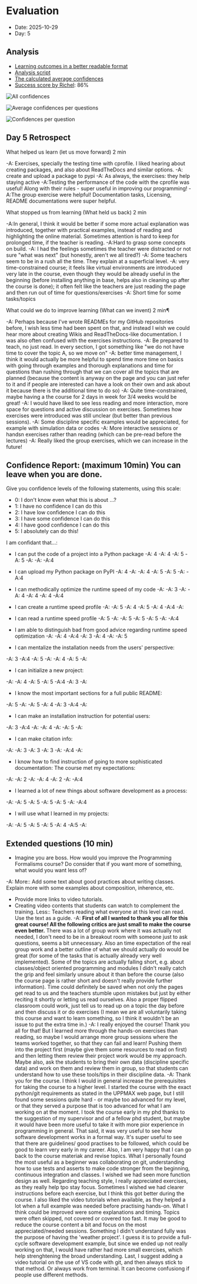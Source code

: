 # Evaluation 

- Date: 2025-10-29
- Day: 5

## Analysis

- [Learning outcomes in a better readable format](20251029.txt)
- [Analysis script](single_day_analysis.R)
- [The calculated average confidences](20251029_average_confidences.csv)
- [Success score by Richel](20251029_success_score_richel.txt): 86%

![All confidences](20251029_all_confidences.png)

![Average confidences per questions](20251029_average_confidences_per_question.png)

![Confidences per question](20251029_confidences_per_question.png)

## Day 5 Retrospect

What helped us learn (let us move forward) 2 min

-A: Exercises, specially the testing time with cprofile. I liked hearing about creating packages, and also about ReadTheDocs and similar options.
-A: create and upload a package to pypi
-A: As always, the exercises: they help staying active
-A:Testing the performance of the code with the cprofile was useful! Along with their rules - super useful in improving our programming!
-A:The group exercise were helpful! Documentation tasks, Licensing, README documentations were super helpful.
       
What stopped us from learning (What held us back) 2 min

-A:In general, I think it would be better if some more actual explanation was introduced, together with practical examples, instead of reading and highlighting the online material. Sometimes attention is hard to keep for prolonged time, if the teacher is reading.
-A:Hard to grasp some concepts on build.
-A: I had the feelings sometimes the teacher were distracted or not sure "what was next" (but honestly, aren't we all tired?)
-A: Some teachers seem to be in a rush all the time. They explain at a superficial level.
-A: very time-constrained course; it feels like virtual environments are introduced very late in the course, even though they would be already useful in the beginning (before installing anything in base, helps also in cleaning up after the course is done); it often felt like the teachers are just reading the page and then run out of time for questions/exercises
-A: Short time for some tasks/topics
    
What could we do to improve learning (What can we invent) 2 min¶

-A: Perhaps because I've wrote READMEs for my GitHub repositories before, I wish less time had been spent on that, and instead I wish we could hear more about creating Wikis and ReadTheDocs-like documentation. I was also often confused with the exercises instructions.
-A: Be prepared to teach, no just read.  In every section, I got something like "we do not have time to cover the topic A, so we move on"
-A: better time management, I think it would actually be more helpful to spend time more time on basics with going through examples and thorough explanations and time for questions than rushing through that we can cover all the topics that are planned (because the content is anyway on the page and you can just refer to it and if people are interested can have a look on their own and ask about it because there is the additional time to do so)
-A: Quite time-constrained, maybe having a the course for 2 days in week for 3/4 weeks would be great!
-A: I would have liked to see less reading and more interaction, more space for questions and active discussion on exercises. Sometimes how exercises were introduced was still unclear (but better than previous sessions). 
-A: Some discipline specific examples would be appreciated, for example with simulation data or codes
-A: More interactive sessions or handsn exercises rather than reading (which can be pre-read before the lectures)
-A: Really liked the group exercises, which we can increase in the future!
    
## Confidence Report: (maximum 10min) You can leave when you are done.

Give you confidence levels of the following statements,
using this scale:

- 0: I don't know even what this is about ...?
- 1: I have no confidence I can do this
- 2: I have low confidence I can do this
- 3: I have some confidence I can do this
- 4: I have good confidence I can do this
- 5: I absolutely can do this!


I am confidant that...:

- I can put the code of a project into a Python package
-A: 4
-A: 4
-A: 5
-A: 5
-A:
-A:
-A:4

- I can upload my Python package on PyPI
-A: 4
-A:
-A: 4
-A: 5
-A: 5
-A:
-A:4
 
- I can methodically optimize the runtime speed of my code
-A:
-A: 3
-A:
-A: 4
-A: 4
-A: 4
-A:4

- I can create a runtime speed profile
-A:
-A:  5
-A: 4
-A: 5
-A: 4
-A:4
-A:

- I can read a runtime speed profile
-A: 5
-A:
-A: 5
-A: 5
-A: 5
-A:
-A:4

- I am able to distinguish bad from good advice regarding runtime speed optimization
-A:
-A: 4
-A:4
-A: 3
-A: 4
-A:
-A: 5

- I can mentalize the installation needs from the users' perspective:

-A: 3
-A:4
-A: 5
-A:
-A: 4
-A: 5
-A:

- I can initialize a new project:

-A:
-A: 4
-A: 5
-A: 5
-A:4
-A: 3
-A:

- I know the most important sections for a full public README:
    
-A: 5
-A:
-A: 5
-A: 4
-A: 3
-A:4
-A:

- I can make an installation instruction for potential users:

-A: 3
-A:4
-A: 
-A: 4
-A:
-A: 5
-A:

- I can make citation info:

-A:
-A: 3
-A: 3
-A: 3
-A:
-A:4
-A:


- I know how to find instruction of going to more sophisticated documentation: The course met my expectations:

-A:
-A: 2
-A:
-A: 4
-A: 2
-A:
-A:4

- I learned a lot of new things about software development as a process:

-A:
-A: 5
-A: 5
-A: 5
-A: 5
-A:
-A:4

-  I will use what I learned in my projects:

-A:
-A: 5
-A: 5
-A: 5
-A: 4
-A:5
-A:
  
 

## Extended questions (10 min)
  
-  Imagine you are boss. How would you improve the Programming Formalisms course? Do consider that if you want more of something, what would you want less of?
  
-A: More:: Add some text about good practices about writing classes. Explain more with some examples about composition, inherence, etc.  
- Provide more links to video tutorials. 
- Creating video contents that students can watch to complement the training. 
  Less:: Teachers reading what everyone at this level can read. Use the text as a guide. 
-A: **First of all I wanted to thank you all for this great course! All the following critics are just small to make the course even better.** There was a lot of group work where it was actually not needed, I don't need to be in a breakout room with someone just to ask questions, seems a bit unnecessary. 
  Also an time expectation of the real group work and a better outline of what we should actually do would be great (for some of the tasks that is actually already very well implemented). Some of the topics are actually falling short, e.g. about classes/object oriented programming and modules I didn't really catch the grip and feel similarly unsure about it than before the course (also the course page is rather short and doesn't really provide further information). 
  Time could definitely be saved when not only the pages get read to us and the teachers stumble upon mistakes but just by either reciting it shortly or letting us read ourselves. Also a proper flipped classroom could work, just tell us to read up on a topic the day before and then discuss it or do exercises (I mean we are all voluntarily taking this course and want to learn something, so I think it wouldn't be an issue to put the extra time in.)
-A: I really enjoyed the course! Thank you all for that! But I learned more through the hands-on exercises than reading, so maybe I would arrange more group sessions where the teams worked together, so that they can fail and learn! Pushing them into the project first (maybe give them some resources to read on first) and then letting them review their project work would be my approach. Maybe also, ask the students to bring their own data (discipline specific data) and work on them and review them in group, so that students can understand how to use these tools/tips in their discipline data.
-A: Thank you for the course.  I think I would in general increase the prerequisites for taking the course to a higher level. I started the course with the exact python/git requirements as stated in the UPPMAX web page, but I still found some sessions quite hard - or maybe too advanced for my level, or that they served a purpose that is too advanced for what I am working on at the moment. I took the course early in my phd thanks to the suggestion of my supervisor and of a fellow phd student, but maybe it  would have been more useful to take it with more pior experience in programming in general. 
  That said, it was very useful to see how software development works in a formal way. It's super useful to see that there are guidelines/ good practises to be followed, which could be good to learn very early in my career. Also, I am very happy that I can go back to the course materiak and revise topics. 
  What I personally found the most useful as a beginner was collaborating on git, understanding how to use tests and asserts to make code stronger from the beginning,  continuous integration and classes. I wished we had seen more function design as well. 
  Regarding teaching style, I really appreciated exercises, as they really help tpo stay focus. Sometimes I wished we had clearer instructions before each exercise, but I think this got better during the course. I also liked the video tutorials when available, as they helped a lot when a full example was needed before practising hands-on.
  What I think could be improved were some explanations and timing. Topics were often skipped, not covered or covered too fast. It may be good to reduce the course content a bit and focus on the most appreciated/needed sessions.
  Something I didn't understand fully was the purpose of having the 'weather project'. I guess it is to provide a full-cycle software development example, but since we ended up not really working on that, I would have rather had more small exercises, which help strenghtening the broad understanding. 
  Last, I suggest adding a video tutorial on the use of VS code with git, and then always stick to that method. Or always work from terminal. It can become confusiong if people use different methods.
